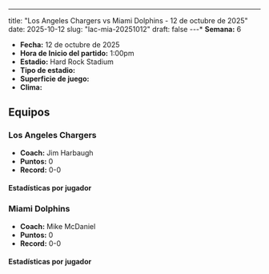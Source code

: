 ---
title: "Los Angeles Chargers vs Miami Dolphins - 12 de octubre de 2025"
date: 2025-10-12
slug: "lac-mia-20251012"
draft: false
---* **Semana:** 6
* **Fecha:** 12 de octubre de 2025
* **Hora de Inicio del partido:** 1:00pm
* **Estadio:** Hard Rock Stadium
* **Tipo de estadio:** 
* **Superficie de juego:** 
* **Clima:** 

## Equipos


### Los Angeles Chargers
* **Coach:** Jim Harbaugh
* **Puntos:** 0
* **Record:** 0-0

#### Estadísticas por jugador
### Miami Dolphins
* **Coach:** Mike McDaniel
* **Puntos:** 0
* **Record:** 0-0

#### Estadísticas por jugador